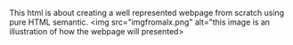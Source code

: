 This html is about creating a well represented webpage from scratch using pure HTML semantic.
<img src="imgfromalx.png" alt="this image is an illustration of how the webpage will presented>